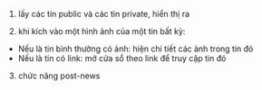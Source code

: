 1. lấy các tin public và các tin private, hiển thị ra

2. khi kích vào một hình ảnh của một tin bất kỳ:
- Nếu là tin bình thường có ảnh: hiện chi tiết các ảnh trong tin đó
- Nếu là tin có link: mở cửa sổ theo link để truy cập tin đó

3. chức năng post-news